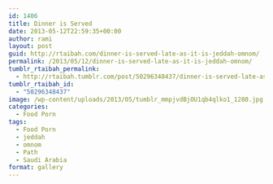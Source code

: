 ```yaml
---
id: 1406
title: Dinner is Served
date: 2013-05-12T22:59:35+00:00
author: rami
layout: post
guid: http://rtaibah.com/dinner-is-served-late-as-it-is-jeddah-omnom/
permalink: /2013/05/12/dinner-is-served-late-as-it-is-jeddah-omnom/
tumblr_rtaibah_permalink:
  - http://rtaibah.tumblr.com/post/50296348437/dinner-is-served-late-as-it-is-jeddah-omnom
tumblr_rtaibah_id:
  - "50296348437"
image: /wp-content/uploads/2013/05/tumblr_mmpjvdBjOU1qb4qlko1_1280.jpg
categories:
  - Food Porn
tags:
  - Food Porn
  - jeddah
  - omnom
  - Path
  - Saudi Arabia
format: gallery
---
```

